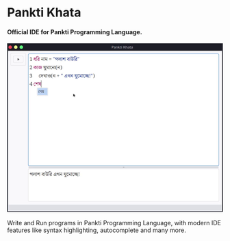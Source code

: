 # Pankti Khata
#### Official IDE for Pankti Programming Language.

![](misc/screenshot_1.png)

Write and Run programs in Pankti Programming Language, with modern IDE features like syntax highlighting, autocomplete and many more.


